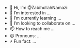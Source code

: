 - 👋 Hi, I’m @ZabihollahNamazi
- 👀 I’m interested in ...
- 🌱 I’m currently learning ...
- 💞️ I’m looking to collaborate on ...
- 📫 How to reach me ...
- 😄 Pronouns: ...
- ⚡ Fun fact: ...

<!---
ZabihollahNamazi/ZabihollahNamazi is a ✨ special ✨ repository because its `README.md` (this file) appears on your GitHub profile.
You can click the Preview link to take a look at your changes.
--->
